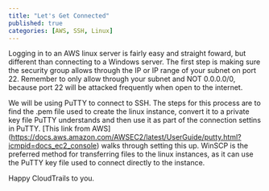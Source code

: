 ```yaml
--- 
title: "Let's Get Connected" 
published: true 
categories: [AWS, SSH, Linux] 
---
```


Logging in to an AWS linux server is fairly easy and straight foward, but different than connecting to a Windows server. The first step is making sure the security group allows through the IP or IP range of your subnet on port 22. Remember to only allow through your subnet and NOT 0.0.0.0/0, because port 22 will be attacked frequently when open to the internet.

We will be using PuTTY to connect to SSH. The steps for this process are to find the .pem file used to create the linux instance, convert it to a private key file PuTTY understands and then use it as part of the connection settins in PuTTY. [This link from AWS] (https://docs.aws.amazon.com/AWSEC2/latest/UserGuide/putty.html?icmpid=docs_ec2_console) walks through setting this up. WinSCP is the preferred method for transferring files to the linux instances, as it can use the PuTTY key file used to connect directly to the instance.

Happy CloudTrails to you.